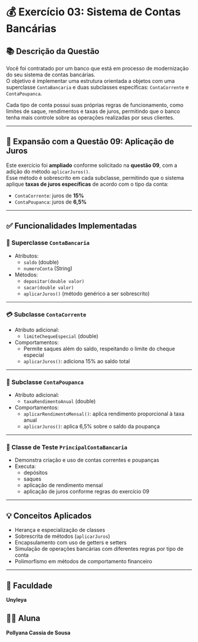 # 💰 Exercício 03: Sistema de Contas Bancárias

## 📚 Descrição da Questão

Você foi contratado por um banco que está em processo de modernização do seu sistema de contas bancárias.  
O objetivo é implementar uma estrutura orientada a objetos com uma superclasse `ContaBancaria` e duas subclasses específicas: `ContaCorrente` e `ContaPoupanca`.

Cada tipo de conta possui suas próprias regras de funcionamento, como limites de saque, rendimentos e taxas de juros, permitindo que o banco tenha mais controle sobre as operações realizadas por seus clientes.

---

## 🔁 Expansão com a Questão 09: Aplicação de Juros

Este exercício foi **ampliado** conforme solicitado na **questão 09**, com a adição do método `aplicarJuros()`.  
Esse método é sobrescrito em cada subclasse, permitindo que o sistema aplique **taxas de juros específicas** de acordo com o tipo da conta:

- `ContaCorrente`: juros de **15%**
- `ContaPoupanca`: juros de **6,5%**

---

## ✅ Funcionalidades Implementadas

### 🏦 Superclasse `ContaBancaria`
- Atributos:
  - `saldo` (double)
  - `numeroConta` (String)
- Métodos:
  - `depositar(double valor)`
  - `sacar(double valor)`
  - `aplicarJuros()` (método genérico a ser sobrescrito)

---

### 💳 Subclasse `ContaCorrente`
- Atributo adicional:
  - `limiteChequeEspecial` (double)
- Comportamentos:
  - Permite saques além do saldo, respeitando o limite do cheque especial
  - `aplicarJuros()`: adiciona 15% ao saldo total

---

### 🏦 Subclasse `ContaPoupanca`
- Atributo adicional:
  - `taxaRendimentoAnual` (double)
- Comportamentos:
  - `aplicarRendimentoMensal()`: aplica rendimento proporcional à taxa anual
  - `aplicarJuros()`: aplica 6,5% sobre o saldo da poupança

---

### 🧪 Classe de Teste `PrincipalContaBancaria`
- Demonstra criação e uso de contas correntes e poupanças
- Executa:
  - depósitos
  - saques
  - aplicação de rendimento mensal
  - aplicação de juros conforme regras do exercício 09

---

## 💡 Conceitos Aplicados

- Herança e especialização de classes
- Sobrescrita de métodos (`aplicarJuros`)
- Encapsulamento com uso de getters e setters
- Simulação de operações bancárias com diferentes regras por tipo de conta
- Polimorfismo em métodos de comportamento financeiro

---

## 🏫 Faculdade

**Unyleya**

## 👩‍🎓 Aluna

**Pollyana Cassia de Sousa**


